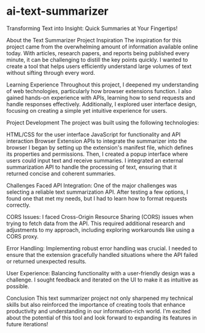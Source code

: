 # ai-text-summarizer
Transforming Text into Insight: Quick Summaries at Your Fingertips!

About the Text Summarizer Project
Inspiration
The inspiration for this project came from the overwhelming amount of information available online today. With articles, research papers, and reports being published every minute, it can be challenging to distill the key points quickly. I wanted to create a tool that helps users efficiently understand large volumes of text without sifting through every word.

Learning Experience
Throughout this project, I deepened my understanding of web technologies, particularly how browser extensions function. I also gained hands-on experience with APIs, learning how to send requests and handle responses effectively. Additionally, I explored user interface design, focusing on creating a simple yet intuitive experience for users.

Project Development
The project was built using the following technologies:

HTML/CSS for the user interface
JavaScript for functionality and API interaction
Browser Extension APIs to integrate the summarizer into the browser
I began by setting up the extension's manifest file, which defines its properties and permissions. Then, I created a popup interface where users could input text and receive summaries. I integrated an external summarization API to handle the processing of text, ensuring that it returned concise and coherent summaries.

Challenges Faced
API Integration: One of the major challenges was selecting a reliable text summarization API. After testing a few options, I found one that met my needs, but I had to learn how to format requests correctly.

CORS Issues: I faced Cross-Origin Resource Sharing (CORS) issues when trying to fetch data from the API. This required additional research and adjustments to my approach, including exploring workarounds like using a CORS proxy.

Error Handling: Implementing robust error handling was crucial. I needed to ensure that the extension gracefully handled situations where the API failed or returned unexpected results.

User Experience: Balancing functionality with a user-friendly design was a challenge. I sought feedback and iterated on the UI to make it as intuitive as possible.

Conclusion
This text summarizer project not only sharpened my technical skills but also reinforced the importance of creating tools that enhance productivity and understanding in our information-rich world. I'm excited about the potential of this tool and look forward to expanding its features in future iterations!
